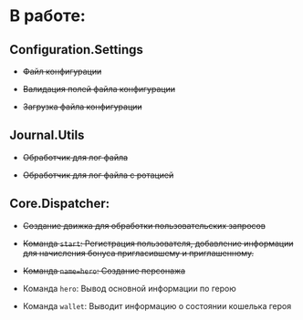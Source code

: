 В работе:
========

Configuration.Settings
----------------------
* ~~Файл конфигурации~~

* ~~Валидация полей файла конфигурации~~

* ~~Загрузка файла конфигурации~~


Journal.Utils
-------------

* ~~Обработчик для лог файла~~

* ~~Обработчик для лог файла с ротацией~~


Core.Dispatcher:
---------------
* ~~Создание движка для обработки пользовательских запросов~~

* ~~Команда `start`: Регистрация пользователя, добавление информации для начисления бонуса пригласившему и приглашенному.~~

* ~~Команда `name=hero`: Создание персонажа~~

* Команда `hero`: Вывод основной информации по герою

* Команда `wallet`: Выводит информацию о состоянии кошелька героя
